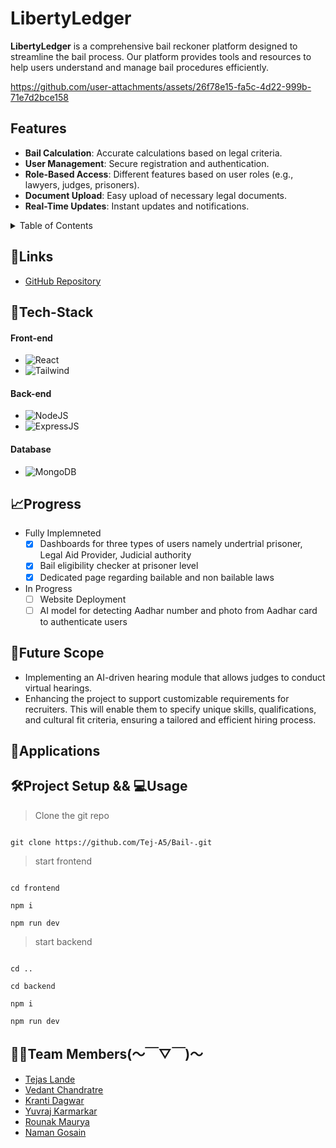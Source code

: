 # LibertyLedger

**LibertyLedger** is a comprehensive bail reckoner platform designed to streamline the bail process. Our platform provides tools and resources to help users understand and manage bail procedures efficiently.

https://github.com/user-attachments/assets/26f78e15-fa5c-4d22-999b-71e7d2bce158


## Features


- **Bail Calculation**: Accurate calculations based on legal criteria.
- **User Management**: Secure registration and authentication.
- **Role-Based Access**: Different features based on user roles (e.g., lawyers, judges, prisoners).
- **Document Upload**: Easy upload of necessary legal documents.
- **Real-Time Updates**: Instant updates and notifications.


<details>
<summary>Table of Contents</summary>

- [Description](#description)
- [Links](#links)
- [Tech Stack](#tech-stack)
- [Progress](#progress)
- [Future Scope](#future-scope)
- [Applications](#applications)
- [Project Setup](#project-setup)
- [Usage](#usage)
- [Team Members](#team-members)
- [Mentors](#mentors)
- [Screenshots](#screenshots)

</details>
 
## 🔗Links    

- [GitHub Repository](https://github.com/Tej-A5/Bail-)


## 🤖Tech-Stack


#### Front-end

- ![React](https://img.shields.io/badge/react-%2320232a.svg?style=for-the-badge&logo=react&logoColor=%2361DAFB)
- ![Tailwind](https://img.shields.io/badge/Tailwind_CSS-38B2AC?style=for-the-badge&logo=tailwind-css&logoColor=white) 

#### Back-end
- ![NodeJS](https://img.shields.io/badge/Node.js-43853D?style=for-the-badge&logo=node.js&logoColor=white)
- ![ExpressJS](https://img.shields.io/badge/Express.js-404D59?style=for-the-badge)
  
#### Database
- ![MongoDB](https://img.shields.io/badge/MongoDB-4EA94B?style=for-the-badge&logo=mongodb&logoColor=white)


## 📈Progress
- Fully Implemneted
     - [x] Dashboards for three types of users namely undertrial prisoner, Legal Aid Provider, Judicial authority
     - [x] Bail eligibility checker at prisoner level
     - [x] Dedicated page regarding bailable and non bailable laws 

- In Progress
     - [ ] Website Deployment
     - [ ] AI model for detecting Aadhar number and photo from Aadhar card to authenticate users 

## 🔮Future Scope

- Implementing an AI-driven hearing module that allows judges to conduct virtual hearings.
- Enhancing the project to support customizable requirements for recruiters. This will enable them to specify unique skills, qualifications, and cultural fit criteria, ensuring a tailored and efficient hiring process.

## 💸Applications

## 🛠Project Setup && 💻Usage
>Clone the git repo
```

git clone https://github.com/Tej-A5/Bail-.git

```
>start frontend
```

cd frontend

npm i

npm run dev

```
>start backend
```

cd ..

cd backend

npm i

npm run dev

```


## 👨‍💻Team Members(～￣▽￣)～

- [Tejas Lande](https://github.com/Tej-A5)
- [Vedant Chandratre](https://github.com/Vedant3708)
- [Kranti Dagwar](https://github.com/kranti424)
- [Yuvraj Karmarkar](https://github.com/Yuvrajkarmarkar)
- [Rounak Maurya](https://github.com/rgmhacks)
- [Naman Gosain](https://github.com/ng10op)


